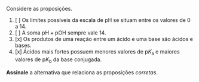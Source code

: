 Considere as proposições.

1. [ ] Os limites possíveis da escala de pH se situam entre os valores de $0$ a $14$.
2. [ ] A soma $\mathrm{pH} + \mathrm{pOH}$ sempre vale $14$.
3. [x] Os produtos de uma reação entre um ácido e uma base são ácidos e bases.
4. [x] Ácidos mais fortes possuem menores valores de $\mathrm{p}K_\mathrm{a}$ e maiores valores de $\mathrm{p}K_\mathrm{b}$ da base conjugada.

**Assinale** a alternativa que relaciona as proposições *corretas*.

